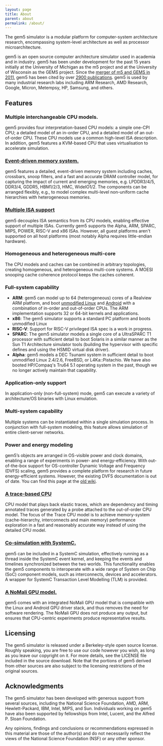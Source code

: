 ```yaml
---
layout: page
title: About
parent: about
permalink: /about/
---
```



The gem5 simulator is a modular platform for computer-system architecture research, encompassing system-level architecture as well as processor microarchitecture.

gem5 is an open source computer architecture simulator used in academia and in industry.
gem5 has been under development for the past 15 years initially at the University of Michigan as the m5 project and at the University of Wisconsin as the GEMS project.
Since the [merger of m5 and GEMS in 2011](/publications/#original-paper), gem5 has been cited by over [2900 publications](https://scholar.google.com/scholar?cites=5769943816602695435).
gem5 is used by many industrial research labs including ARM Research, AMD Research, Google, Micron, Metempsy, HP, Samsung, and others.


## Features

### Multiple interchangeable CPU models.
gem5 provides four interpretation-based CPU models: a simple one-CPI CPU; a
detailed model of an in-order CPU, and a detailed model of an out-of-order CPU.
These CPU models use a common high-level ISA description. In addition, gem5
features a KVM-based CPU that uses virtualisation to accelerate simulation.

### [Event-driven memory system.](/documentation/general_docs/memory_system)
gem5 features a detailed, event-driven memory system including caches,
crossbars, snoop filters, and a fast and accurate DRAM controller model, for
capturing the impact of current and emerging memories, e.g. LPDDR3/4/5, DDR3/4,
GDDR5, HBM1/2/3, HMC, WideIO1/2.  The components can be arranged flexibly,
e.g., to model complex multi-level non-uniform cache hierarchies with
heterogeneous memories.

### [Multiple ISA support](/documentation/general_docs/architecture_support)
gem5 decouples ISA semantics from its CPU models, enabling effective support
of multiple ISAs. Currently gem5 supports the Alpha, ARM, SPARC, MIPS, POWER,
RISC-V and x86 ISAs. However, all guest platforms aren't
supported on all host platforms (most notably Alpha requires
little-endian hardware).

### Homogeneous and heterogeneous multi-core
The CPU models and caches can be combined in arbitrary topologies, creating
homogeneous, and heterogeneous multi-core systems. A MOESI snooping cache
coherence protocol keeps the caches coherent.

### Full-system capability
  - **ARM**: gem5 can model up to 64 (heterogeneous) cores of a
        Realview ARM platform, and boot 
	[unmodified Linux](/documentation/general_docs/fullsystem/building_arm_kernel) and
        [Android](/documentation/general_docs/fullsystem/building_android_m) with a combination of
        in-order and out-of-order CPUs. The ARM implementation supports
        32 or 64-bit kernels and applications.
  - **x86**: The gem5 simulator supports a standard PC platform and boots unmodified Linux
  - **RISC-V**: Support for RISC-V privileged ISA spec is a work in progress.
  - **SPARC**: The gem5 simulator models a single core of a
        UltraSPARC T1 processor with sufficient detail to boot Solaris
        in a similar manner as the Sun T1 Architecture simulator tools
        (building the hypervisor with specific defines and using the
        HSMID virtual disk driver).
  - **Alpha**: gem5 models a DEC Tsunami system in sufficient detail
        to boot unmodified Linux 2.4/2.6, FreeBSD, or L4Ka::Pistachio.
        We have also booted HP/Compaq's Tru64 5.1 operating system in
        the past, though we no longer actively maintain that capability.

### Application-only support
In application-only (non-full-system) mode, gem5 can execute a variety of
architecture/OS binaries with Linux emulation.

### Multi-system capability
Multiple systems can be instantiated within a single simulation process. In
conjunction with full-system modeling, this feature allows simulation of entire
client-server networks.

### Power and energy modeling
gem5’s objects are arranged in OS-visible power and clock domains, enabling a
range of experiments in power- and energy-efficiency. With out-of-the-box
support for OS-controller Dynamic Voltage and Frequency (DVFS) scaling, gem5
provides a complete platform for research in future energy-efficient systems.
However, the existing DVFS documentation is out of date. You can find this page 
at the [old wiki](http://old.gem5.org/Running_gem5.html#Experimenting_with_DVFS).

### [A trace-based CPU](/documentation/general_docs/cpu_models/TraceCPU)
CPU model that plays back elastic traces, which are dependency and timing
annotated traces generated by a probe attached to the out-of-order CPU model.
The focus of the Trace CPU model is to achieve memory-system (cache-hierarchy,
interconnects and main memory) performance exploration in a fast and reasonably
accurate way instead of using the detailed CPU model.

### [Co-simulation with SystemC.](http://old.gem5.org/wiki/images/4/4c/2015_ws_09_2015-06-14_Gem5_ISCA.pptx)
gem5 can be included in a SystemC simulation, effectively running as a
thread inside the SystemC event kernel, and keeping the events and timelines
synchronized between the two worlds. This functionality enables the gem5
components to interoperate with a wide range of System on Chip (SoC) component
models, such as interconnects, devices and accelerators. A wrapper for SystemC
Transaction Level Modelling (TLM) is provided.

### [A NoMali GPU model.](http://old.gem5.org/wiki/images/5/53/2015_ws_04_ISCA_2015_NoMali.pdf)
gem5 comes with an integrated NoMali GPU model that is compatible with the
Linux and Android GPU driver stack, and thus removes the need for software
rendering. The NoMali GPU does not produce any output, but ensures that
CPU-centric experiments produce representative results.


## Licensing
The gem5 simulator is released under a Berkeley-style open source license.
Roughly speaking, you are free to use our code however you wish, as long as you
leave our copyright on it. For more details, see the LICENSE file included in
the source download. Note that the portions of gem5 derived from other sources
are also subject to the licensing restrictions of the original sources.

## Acknowledgments

The gem5 simulator has been developed with generous support from several
sources, including the National Science Foundation, AMD, ARM,
Hewlett-Packard, IBM, Intel, MIPS, and Sun. Individuals working on gem5
have also been supported by fellowships from Intel, Lucent, and the
Alfred P. Sloan Foundation.

Any opinions, findings and conclusions or recommendations expressed in
this material are those of the author(s) and do not necessarily reflect
the views of the National Science Foundation (NSF) or any other sponsor.
